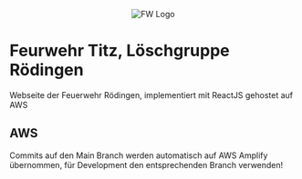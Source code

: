 <p align="center">
  <img alt="FW Logo" src="https://landgemeinde.de/soziales/Logo_Feuerwehr.png.scaled/59ba206037f6f83cd53980f9a3d7ec80.png">
</p>

# Feurwehr Titz, Löschgruppe Rödingen
Webseite der Feuerwehr Rödingen, implementiert mit ReactJS gehostet auf AWS


## AWS
Commits auf den Main Branch werden automatisch auf AWS Amplify übernommen, für Development den entsprechenden Branch verwenden!
